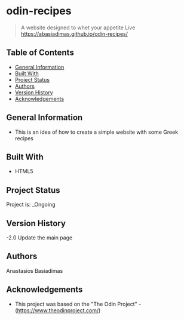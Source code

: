# odin-recipes

> A website designed to whet your appetite
> Live https://abasiadimas.github.io/odin-recipes/

## Table of Contents

- [General Information](#general-information)
- [Built With](#built-with)
- [Project Status](#project-status)
- [Authors](#authors)
- [Version History](#version-history)
- [Acknowledgements](#acknowledgements)

## General Information

- This is an idea of how to create a simple website with some Greek recipes

## Built With

- HTML5

## Project Status

Project is: \_Ongoing

## Version History

-2.0
Update the main page

## Authors

Anastasios Basiadimas

## Acknowledgements

- This project was based on the "The Odin Project" - (https://www.theodinproject.com/)
